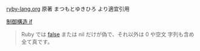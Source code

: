  [ryby-lang.org](https://docs.ruby-lang.org/ja/latest/doc/index.html)
原著 まつもとゆきひろ
より適宜引用

 
[制御構造 if](https://docs.ruby-lang.org/ja/latest/doc/spec=2fcontrol.html#if)
>Ruby では [false](https://docs.ruby-lang.org/ja/latest/class/FalseClass.html) または nil だけが偽で、それ以外は 0 や空文 字列も含め全て真です。

